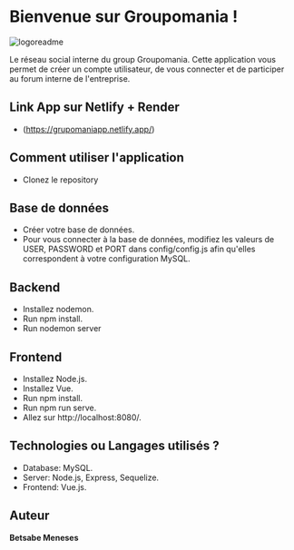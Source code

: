 # Bienvenue sur Groupomania !
![logoreadme](https://user-images.githubusercontent.com/72797333/151855030-2450c990-cab0-48d0-9071-42b1b5f13c52.png)

Le réseau social interne du group Groupomania. Cette application vous permet de créer un compte utilisateur, de vous connecter et de participer au forum interne de l'entreprise.

## Link App sur Netlify + Render
* (https://grupomaniapp.netlify.app/)

## Comment utiliser l'application
* Clonez le repository

## Base de données
* Créer votre base de données.
* Pour vous connecter à la base de données, modifiez les valeurs de USER, PASSWORD et PORT dans config/config.js afin qu'elles correspondent à votre configuration MySQL.

## Backend
* Installez nodemon.
* Run npm install.
* Run nodemon server

## Frontend
* Installez Node.js.
* Installez Vue.
* Run npm install.
* Run npm run serve.
* Allez sur http://localhost:8080/.

## Technologies ou Langages utilisés ?
* Database: MySQL.
* Server: Node.js, Express, Sequelize.
* Frontend: Vue.js.


## Auteur

**Betsabe Meneses** 



